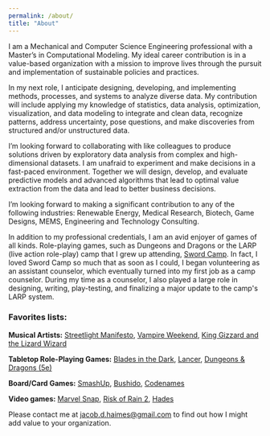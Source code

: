 ```yaml
---
permalink: /about/
title: "About"
---
```

I am a Mechanical and Computer Science Engineering professional with a Master’s in Computational Modeling. My ideal career contribution is in a value-based organization with a mission to improve lives through the pursuit and implementation of sustainable policies and practices. 

In my next role, I anticipate designing, developing, and implementing methods, processes, and systems to analyze diverse data. My contribution will include applying my knowledge of statistics, data analysis, optimization, visualization, and data modeling to integrate and clean data, recognize patterns, address uncertainty, pose questions, and make discoveries from structured and/or unstructured data. 

I’m looking forward to collaborating with like colleagues to produce solutions driven by exploratory data analysis from complex and high-dimensional datasets. I am unafraid to experiment and make decisions in a fast-paced environment. Together we will design, develop, and evaluate predictive models and advanced algorithms that lead to optimal value extraction from the data and lead to better business decisions.

I’m looking forward to making a significant contribution to any of the following industries: Renewable Energy, Medical Research, Biotech, Game Designs, MEMS, Engineering and Technology Consulting.

In addition to my professional credentials, I am an avid enjoyer of games of all kinds. Role-playing games, such as Dungeons and Dragons or the LARP (live action role-play) camp that I grew up attending, [Sword Camp](https://swordcamp.com/). In fact, I loved Sword Camp so much that as soon as I could, I began volunteering as an assistant counselor, which eventually turned into my first job as a camp counselor. During my time as a counselor, I also played a large role in designing, writing, play-testing, and finalizing a major update to the camp's LARP system.

### Favorites lists:

**Musical Artists:** [Streetlight Manifesto](https://www.streetlightmanifesto.com/), [Vampire Weekend](https://www.vampireweekend.com/), [King Gizzard and the Lizard Wizard](https://kinggizzardandthelizardwizard.com/)

**Tabletop Role-Playing Games:** [Blades in the Dark](https://bladesinthedark.com/greetings-scoundrel), [Lancer](https://massifpress.com/), [Dungeons & Dragons (5e)](https://dnd.wizards.com/)

**Board/Card Games:**  [SmashUp](https://alderacstore.com/smash-up/), [Bushido](https://greyfoxgames.com/current-games/bushido/), [Codenames](https://codenamesgame.com/)

**Video games:** [Marvel Snap](https://www.marvelsnap.com/), [Risk of Rain 2](https://www.riskofrain.com/), [Hades](https://www.supergiantgames.com/games/hades/)

Please contact me at [jacob.d.haimes@gmail.com](mailto:jacob.d.haimes@gmail.com) to find out how I might add value to your organization.
